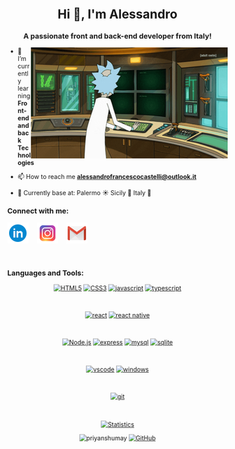 <h1 align="center">Hi 👋, I'm Alessandro</h1>
<h3 align="center">A passionate front and back-end developer from Italy!</h3><img align="right" width='450px' alt="GIF" src="https://github.com/darshan-jain/darshan-jain/blob/master/rick.gif" />

- 🌱 I’m currently learning **Front-end and back Technologies**

- 📫 How to reach me **alessandrofrancescocastelli@outlook.it**

- 📍 Currently base at: Palermo ☀️ Sicily 🌊 Italy 🍝

<h3 align="left">Connect with me:</h3>
  <a href="https://www.linkedin.com/in/alessandro-f-castelli-5baa3a236/"><img src="https://github.com/sarthak77/sarthak77/blob/master/icons/icons8-linkedin-circled-48.png" alt="LinkedIn"></a> &nbsp; &nbsp;
  <a href="https://www.instagram.com/_alex_castel_/"><img src="https://github.com/sarthak77/sarthak77/blob/master/icons/icons8-instagram-48.png" alt="Instagram"></a> &nbsp; &nbsp;
  <a href="mailto:alessandrofrancescocastelli@outlook.it"><img src="https://github.com/sarthak77/sarthak77/blob/master/icons/icons8-gmail-48.png" alt="Gmail"></a> &nbsp; &nbsp;
</p><br>

<h3 align="left">Languages and Tools:</h3>

<p align="center">
<a href='#' target="_blank"><img alt='HTML5' src='https://img.shields.io/badge/HTML5-100000?style=for-the-badge&logo=HTML5&logoColor=FF5E00&labelColor=FFFFFF&color=FF5E00'/></a>
<a href='#' target="_blank"><img alt='CSS3' src='https://img.shields.io/badge/CSS3-100000?style=for-the-badge&logo=CSS3&logoColor=0066FF&labelColor=FFFFFF&color=0066FF'/></a>
<a href='#' target="_blank"><img alt='javascript' src='https://img.shields.io/badge/javascript-100000?style=for-the-badge&logo=javascript&logoColor=E4DC00&labelColor=FFFFFF&color=E4DC00'/></a>
<a href="#"><img src="https://img.shields.io/badge/Typescript-00AEFF.svg?style=for-the-badge&logo=typescript&logoColor=0768a8&labelColor=ffffff" alt="typescript"></a>
</p><br>

<p align="center">					    
<a href="#"><img src="https://img.shields.io/badge/react-61DAFB.svg?style=for-the-badge&logo=react&logoColor=61DAFB&labelColor=ffffff" alt="react"></a>
<a href="#"><img src="https://img.shields.io/badge/React Native-3aabe8.svg?style=for-the-badge&logo=react&logoColor=3aabe8&labelColor=ffffff" alt="react native"></a>
</p><br>

<p align="center">
<a href='#' target="_blank"><img alt='Node.js' src='https://img.shields.io/badge/Node.js-100000?style=for-the-badge&logo=Node.js&logoColor=21AD0E&labelColor=FFFFFF&color=21AD0E'/></a>
<a href='#' target="_blank"><img alt='express' src='https://img.shields.io/badge/Express-100000?style=for-the-badge&logo=express&logoColor=000000&labelColor=FFFFFF&color=E7E7E7'/></a>
<a href="#"><img src="https://img.shields.io/badge/mysql-3aabe8.svg?style=for-the-badge&logo=mysql&logoColor=3aabe8&labelColor=ffffff" alt="mysql"></a>
<a href="#"><img src="https://img.shields.io/badge/sqlite-1daede.svg?style=for-the-badge&logo=sqlite&logoColor=1daede&labelColor=ffffff" alt="sqlite"></a>
</p><br>

<p align="center">
<a href="#"><img src="https://img.shields.io/badge/vscode-blue.svg?style=for-the-badge&logo=visual-studio-code&labelColor=ffffff&logoColor=blue" alt="vscode"></a>
<a href="#"><img src="https://img.shields.io/badge/windows-3795fa.svg?style=for-the-badge&logo=windows&logoColor=3795fa&labelColor=ffffff" alt="windows"></a>
</p><br>

<p align="center">
<a href="#"><img src="https://img.shields.io/badge/git-F05032.svg?style=for-the-badge&logo=git&logoColor=F05032&labelColor=ffffff" alt="git"></a>
</p><br>

<p align="center">
<a href="#">
<img align="center" src="https://github-readme-stats.vercel.app/api?username=AlexCastels&show_icons=true&title_color=fff&icon_color=79ff97&text_color=fefefe&bg_color=151515" alt="Statistics"/>
</a></p>

<p align="center">
 <img src="https://komarev.com/ghpvc/?username=AlexCastels" alt="priyanshumay" />
 <a href="https://github.com/AlexCastels"><img src="https://img.shields.io/github/followers/AlexCastels.svg?label=GitHub&style=social" alt="GitHub"></a>
</p>

